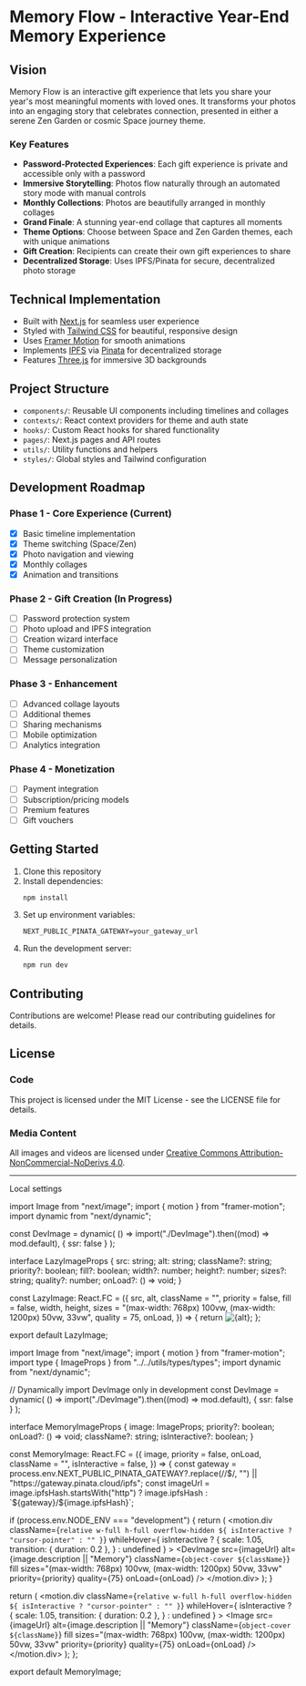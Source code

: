 # Memory Flow - Interactive Year-End Memory Experience

## Vision

Memory Flow is an interactive gift experience that lets you share your year's most meaningful moments with loved ones. It transforms your photos into an engaging story that celebrates connection, presented in either a serene Zen Garden or cosmic Space journey theme.

### Key Features

- **Password-Protected Experiences**: Each gift experience is private and accessible only with a password
- **Immersive Storytelling**: Photos flow naturally through an automated story mode with manual controls
- **Monthly Collections**: Photos are beautifully arranged in monthly collages
- **Grand Finale**: A stunning year-end collage that captures all moments
- **Theme Options**: Choose between Space and Zen Garden themes, each with unique animations
- **Gift Creation**: Recipients can create their own gift experiences to share
- **Decentralized Storage**: Uses IPFS/Pinata for secure, decentralized photo storage

## Technical Implementation

- Built with [Next.js](https://nextjs.org/) for seamless user experience
- Styled with [Tailwind CSS](https://tailwindcss.com/) for beautiful, responsive design
- Uses [Framer Motion](https://www.framer.com/motion/) for smooth animations
- Implements [IPFS](https://ipfs.tech/) via [Pinata](https://www.pinata.cloud/) for decentralized storage
- Features [Three.js](https://threejs.org/) for immersive 3D backgrounds

## Project Structure

- `components/`: Reusable UI components including timelines and collages
- `contexts/`: React context providers for theme and auth state
- `hooks/`: Custom React hooks for shared functionality
- `pages/`: Next.js pages and API routes
- `utils/`: Utility functions and helpers
- `styles/`: Global styles and Tailwind configuration

## Development Roadmap

### Phase 1 - Core Experience (Current)

- [x] Basic timeline implementation
- [x] Theme switching (Space/Zen)
- [x] Photo navigation and viewing
- [x] Monthly collages
- [x] Animation and transitions

### Phase 2 - Gift Creation (In Progress)

- [ ] Password protection system
- [ ] Photo upload and IPFS integration
- [ ] Creation wizard interface
- [ ] Theme customization
- [ ] Message personalization

### Phase 3 - Enhancement

- [ ] Advanced collage layouts
- [ ] Additional themes
- [ ] Sharing mechanisms
- [ ] Mobile optimization
- [ ] Analytics integration

### Phase 4 - Monetization

- [ ] Payment integration
- [ ] Subscription/pricing models
- [ ] Premium features
- [ ] Gift vouchers

## Getting Started

1. Clone this repository
2. Install dependencies:
   ```bash
   npm install
   ```
3. Set up environment variables:
   ```env
   NEXT_PUBLIC_PINATA_GATEWAY=your_gateway_url
   ```
4. Run the development server:
   ```bash
   npm run dev
   ```

## Contributing

Contributions are welcome! Please read our contributing guidelines for details.

## License

### Code

This project is licensed under the MIT License - see the LICENSE file for details.

### Media Content

All images and videos are licensed under [Creative Commons Attribution-NonCommercial-NoDerivs 4.0](http://creativecommons.org/licenses/by-nc-nd/4.0/).

---

Local settings

import Image from "next/image";
import { motion } from "framer-motion";
import dynamic from "next/dynamic";

const DevImage = dynamic(
() => import("./DevImage").then((mod) => mod.default),
{ ssr: false }
);

interface LazyImageProps {
src: string;
alt: string;
className?: string;
priority?: boolean;
fill?: boolean;
width?: number;
height?: number;
sizes?: string;
quality?: number;
onLoad?: () => void;
}

const LazyImage: React.FC<LazyImageProps> = ({
src,
alt,
className = "",
priority = false,
fill = false,
width,
height,
sizes = "(max-width: 768px) 100vw, (max-width: 1200px) 50vw, 33vw",
quality = 75,
onLoad,
}) => {
return <Image src={src} alt={alt} className={className} fill={fill} width={width} height={height} sizes={sizes} priority={priority} quality={quality} onLoad={onLoad} />;
};

export default LazyImage;

import Image from "next/image";
import { motion } from "framer-motion";
import type { ImageProps } from "../../utils/types/types";
import dynamic from "next/dynamic";

// Dynamically import DevImage only in development
const DevImage = dynamic(
() => import("./DevImage").then((mod) => mod.default),
{ ssr: false }
);

interface MemoryImageProps {
image: ImageProps;
priority?: boolean;
onLoad?: () => void;
className?: string;
isInteractive?: boolean;
}

const MemoryImage: React.FC<MemoryImageProps> = ({
image,
priority = false,
onLoad,
className = "",
isInteractive = false,
}) => {
const gateway =
process.env.NEXT_PUBLIC_PINATA_GATEWAY?.replace(/\/$/, "") ||
    "https://gateway.pinata.cloud/ipfs";
  const imageUrl = image.ipfsHash.startsWith("http")
    ? image.ipfsHash
    : `${gateway}/${image.ipfsHash}`;

if (process.env.NODE_ENV === "development") {
return (
<motion.div
className={`relative w-full h-full overflow-hidden ${
          isInteractive ? "cursor-pointer" : ""
        }`}
whileHover={
isInteractive
? {
scale: 1.05,
transition: { duration: 0.2 },
}
: undefined
} >
<DevImage
src={imageUrl}
alt={image.description || "Memory"}
className={`object-cover ${className}`}
fill
sizes="(max-width: 768px) 100vw, (max-width: 1200px) 50vw, 33vw"
priority={priority}
quality={75}
onLoad={onLoad}
/>
</motion.div>
);
}

return (
<motion.div
className={`relative w-full h-full overflow-hidden ${
        isInteractive ? "cursor-pointer" : ""
      }`}
whileHover={
isInteractive
? {
scale: 1.05,
transition: { duration: 0.2 },
}
: undefined
} >
<Image
src={imageUrl}
alt={image.description || "Memory"}
className={`object-cover ${className}`}
fill
sizes="(max-width: 768px) 100vw, (max-width: 1200px) 50vw, 33vw"
priority={priority}
quality={75}
onLoad={onLoad}
/>
</motion.div>
);
};

export default MemoryImage;
